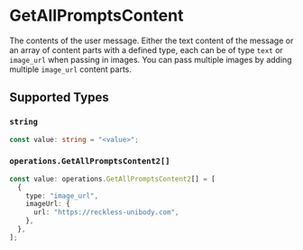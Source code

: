 # GetAllPromptsContent

The contents of the user message. Either the text content of the message or an array of content parts with a defined type, each can be of type `text` or `image_url` when passing in images. You can pass multiple images by adding multiple `image_url` content parts. 


## Supported Types

### `string`

```typescript
const value: string = "<value>";
```

### `operations.GetAllPromptsContent2[]`

```typescript
const value: operations.GetAllPromptsContent2[] = [
  {
    type: "image_url",
    imageUrl: {
      url: "https://reckless-unibody.com",
    },
  },
];
```

